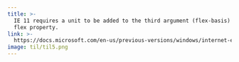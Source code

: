 ```yaml
---
title: >-
  IE 11 requires a unit to be added to the third argument (flex-basis) of the
  flex property.
link: >-
  https://docs.microsoft.com/en-us/previous-versions/windows/internet-explorer/ie-developer/dev-guides/hh673531%28v%3dvs.85%29#setting-the-flexibility-of-a-child-element
image: til/til5.png
---
```


